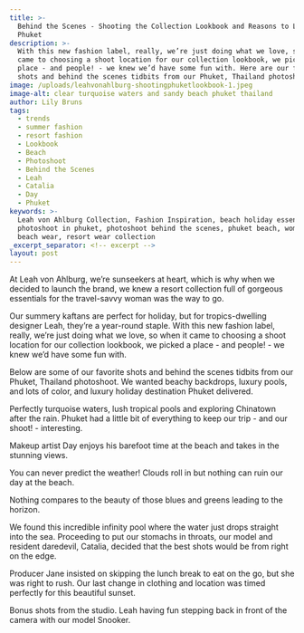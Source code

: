 ```yaml
---
title: >-
  Behind the Scenes - Shooting the Collection Lookbook and Reasons to Love
  Phuket
description: >-
  With this new fashion label, really, we’re just doing what we love, so when it
  came to choosing a shoot location for our collection lookbook, we picked a
  place - and people! - we knew we’d have some fun with. Here are our favorite
  shots and behind the scenes tidbits from our Phuket, Thailand photoshoot.
image: /uploads/leahvonahlburg-shootingphuketlookbook-1.jpeg
image-alt: clear turquoise waters and sandy beach phuket thailand
author: Lily Bruns
tags:
  - trends
  - summer fashion
  - resort fashion
  - Lookbook
  - Beach
  - Photoshoot
  - Behind the Scenes
  - Leah
  - Catalia
  - Day
  - Phuket
keywords: >-
  Leah von Ahlburg Collection, Fashion Inspiration, beach holiday essentials,
  photoshoot in phuket, photoshoot behind the scenes, phuket beach, women's
  beach wear, resort wear collection
_excerpt_separator: <!-- excerpt -->
layout: post
---
```


At Leah von Ahlburg, we’re sunseekers at heart, which is why when we decided to launch the brand, we knew a resort collection full of gorgeous essentials for the travel-savvy woman was the way to go.

Our summery kaftans are perfect for holiday, but for tropics-dwelling designer Leah, they’re a year-round staple. With this new fashion label, really, we’re just doing what we love, so when it came to choosing a shoot location for our collection lookbook, we picked a place - and people! - we knew we’d have some fun with.

Below are some of our favorite shots and behind the scenes tidbits from our Phuket, Thailand photoshoot. We wanted beachy backdrops, luxury pools, and lots of color, and luxury holiday destination Phuket delivered.

Perfectly turquoise waters, lush tropical pools and exploring Chinatown after the rain. Phuket had a little bit of everything to keep our trip - and our shoot! - interesting.

Makeup artist Day enjoys his barefoot time at the beach and takes in the stunning views.

You can never predict the weather! Clouds roll in but nothing can ruin our day at the beach.

Nothing compares to the beauty of those blues and greens leading to the horizon.

We found this incredible infinity pool where the water just drops straight into the sea. Proceeding to put our stomachs in throats, our model and resident daredevil, Catalia, decided that the best shots would be from right on the edge.

Producer Jane insisted on skipping the lunch break to eat on the go, but she was right to rush. Our last change in clothing and location was timed perfectly for this beautiful sunset.

Bonus shots from the studio. Leah having fun stepping back in front of the camera with our model Snooker.